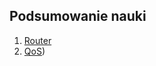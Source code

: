 ## Podsumowanie nauki
1. [Router](https://github.com/objectprogr/CCNA_200-301/blob/main/router.md)
2. [QoS](https://github.com/objectprogr/CCNA_200-301/blob/main/QoS.md))